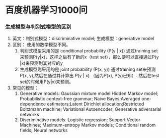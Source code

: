 # 百度机器学习1000问

### 生成模型与判别式模型的区别
1.  英文：判别式模型：discriminative model; 生成模型：generative model
2.  区别：
使用的数学模型不同。
    1.  判别式模型采用的是 conditional probability (P(y | x))
    通过training set来预测P(y|x)，这样之后有了新的x（test set），那么便可以直接通过P(y |x)来预测到其对应的y
    2.  生成模型则采用的是 joint probability (P(x, y))
    通过training set来预测P(x, y),然后在通过其计算出 P(y | x) （因为P(x), P(y)已知）. 然后在test set的时候用P(y|x)来预测。
3.  常见的模型：
    1.  Generative models: Gaussian mixture model Hidden Markov model; Probabilistic context-free grammar;
    Naive Bayes;Averaged one-dependence estimators;Latent Dirichlet allocation;Restricted Boltzmann machine;
    Variational Autoencoder; Generative adversarial networks
    2.  Discriminative models: Logistic regression; Support Vector Machines; Maximum-entropy Markov models;
    Conditional random fields; Neural networks

###